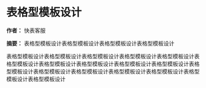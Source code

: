 # 表格型模板设计

**作者：** 快表客服

**摘要：** 表格型模板设计表格型模板设计表格型模板设计表格型模板设计

表格型模板设计表格型模板设计表格型模板设计表格型模板设计表格型模板设计表格型模板设计表格型模板设计表格型模板设计表格型模板设计表格型模板设计表格型模板设计表格型模板设计表格型模板设计表格型模板设计表格型模板设计表格型模板设计表格型模板设计
